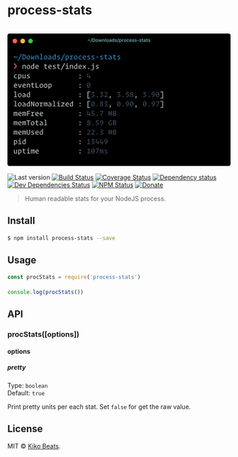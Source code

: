# process-stats

<p align="center">
  <br>
  <img src="demo.png" alt="process-stats" width=650>
  <br>
</p>

![Last version](https://img.shields.io/github/tag/Kikobeats/process-stats.svg?style=flat-square)
[![Build Status](https://img.shields.io/travis/Kikobeats/process-stats/master.svg?style=flat-square)](https://travis-ci.org/Kikobeats/process-stats)
[![Coverage Status](https://img.shields.io/coveralls/Kikobeats/process-stats.svg?style=flat-square)](https://coveralls.io/github/Kikobeats/process-stats)
[![Dependency status](https://img.shields.io/david/Kikobeats/process-stats.svg?style=flat-square)](https://david-dm.org/Kikobeats/process-stats)
[![Dev Dependencies Status](https://img.shields.io/david/dev/Kikobeats/process-stats.svg?style=flat-square)](https://david-dm.org/Kikobeats/process-stats#info=devDependencies)
[![NPM Status](https://img.shields.io/npm/dm/process-stats.svg?style=flat-square)](https://www.npmjs.org/package/process-stats)
[![Donate](https://img.shields.io/badge/donate-paypal-blue.svg?style=flat-square)](https://paypal.me/Kikobeats)

> Human readable stats for your NodeJS process.

## Install

```bash
$ npm install process-stats --save
```

## Usage

```js
const procStats = require('process-stats')

console.log(procStats())
```

## API

### procStats([options])

#### options

##### pretty

Type: `boolean`<br>
Default: `true`

Print pretty units per each stat. Set `false` for get the raw value.

## License

MIT © [Kiko Beats](https://github.com/Kikobeats).

